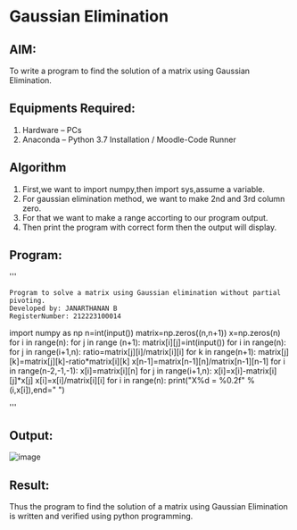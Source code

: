 # Gaussian Elimination

## AIM:
To write a program to find the solution of a matrix using Gaussian Elimination.

## Equipments Required:
1. Hardware – PCs
2. Anaconda – Python 3.7 Installation / Moodle-Code Runner

## Algorithm
1. First,we want to import numpy,then import sys,assume a variable.
2. For gaussian elimination method, we want to make 2nd and 3rd column zero.
3. For that we want to make a range accorting to our program output.
4. Then print the program with correct form then the output will display.


## Program:
'''

    Program to solve a matrix using Gaussian elimination without partial pivoting.
    Developed by: JANARTHANAN B
    RegisterNumber: 212223100014




   import numpy as np
   n=int(input())
   matrix=np.zeros((n,n+1))
   x=np.zeros(n)
   for i in range(n):
      for j in range (n+1):
         matrix[i][j]=int(input())
   for i in range(n):
      for j in range(i+1,n):
         ratio=matrix[j][i]/matrix[i][i]
         for k in range(n+1):
             matrix[j][k]=matrix[j][k]-ratio*matrix[i][k]
   x[n-1]=matrix[n-1][n]/matrix[n-1][n-1]
   for i in range(n-2,-1,-1):
      x[i]=matrix[i][n]
      for j in range(i+1,n):
          x[i]=x[i]-matrix[i][j]*x[j]
      x[i]=x[i]/matrix[i][i]
    for i in range(n):
        print("X%d = %0.2f" %(i,x[i]),end=" ")
        
'''
## Output:
![image](https://github.com/jokerjana/Gaussian/assets/147173630/aa10574d-51f5-4de1-b7df-78c8d2be4e93)



## Result:
Thus the program to find the solution of a matrix using Gaussian Elimination is written and verified using python programming.

